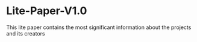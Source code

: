 # Lite-Paper-V1.0
This lite paper contains the most significant information about the projects and its creators

